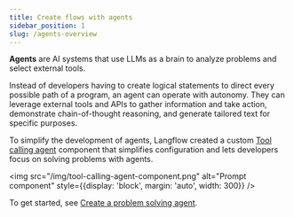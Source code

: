 ```yaml
---
title: Create flows with agents
sidebar_position: 1
slug: /agents-overview
---
```


**Agents** are AI systems that use LLMs as a brain to analyze problems and select external tools.

Instead of developers having to create logical statements to direct every possible path of a program, an agent can operate with autonomy. They can leverage external tools and APIs to gather information and take action, demonstrate chain-of-thought reasoning, and generate tailored text for specific purposes.

To simplify the development of agents, Langflow created a custom [Tool calling agent](/components-agents#agent-component) component that simplifies configuration and lets developers focus on solving problems with agents.

<img src="/img/tool-calling-agent-component.png" alt="Prompt component" style={{display: 'block', margin: 'auto', width: 300}} />

To get started, see [Create a problem solving agent](/agents-tool-calling-agent-component).